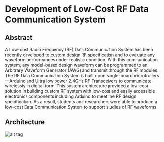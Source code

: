 Development of Low-Cost RF Data Communication System
==============

Abstract
--------------
A Low-cost Radio Frequency (RF) Data Communication System has been recently developed to custom design RF specification and to evaluate any waveform performances under realistic condition. With this communication system, any model-based design waveform can be programmed to an Arbitrary Waveform Generator (AWG) and transmit through the RF modules. The RF Data Communication System is built upon single-board microtrollers—Arduino and Ultra low power 2.4GHz RF Transceivers to communicate wirelessly in digital form. This system architecture provided a low-cost solution in building custom RF system with low-cost and easily accessible electronics components including Arduino to meet the RF design specification. As a result, students and researchers were able to produce a low-cost Data Communication System to support studies of RF waveforms. 

Architecture
--------------
![alt tag](http://goo.gl/vmiVSU)
